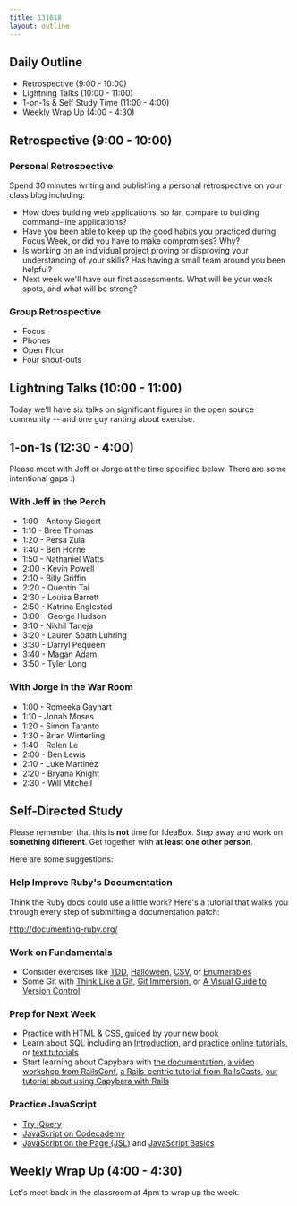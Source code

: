 ```yaml
---
title: 131018
layout: outline
---
```


## Daily Outline

* Retrospective (9:00 - 10:00)
* Lightning Talks (10:00 - 11:00)
* 1-on-1s & Self Study Time  (11:00 - 4:00)
* Weekly Wrap Up (4:00 - 4:30)

## Retrospective (9:00 - 10:00)

### Personal Retrospective

Spend 30 minutes writing and publishing a personal retrospective on your class blog including:

* How does building web applications, so far, compare to building command-line applications?
* Have you been able to keep up the good habits you practiced during Focus Week, or did you have to make compromises? Why?
* Is working on an individual project proving or disproving your understanding of your skills? Has having a small team around you been helpful?
* Next week we'll have our first assessments. What will be your weak spots, and what will be strong?

### Group Retrospective

* Focus
* Phones
* Open Floor
* Four shout-outs

## Lightning Talks (10:00 - 11:00)

Today we'll have six talks on significant figures in the open source community -- and one guy ranting about exercise.

## 1-on-1s  (12:30 - 4:00)

Please meet with Jeff or Jorge at the time specified below. There are some intentional gaps :)

### With Jeff in the Perch

* 1:00 - Antony Siegert
* 1:10 - Bree Thomas
* 1:20 - Persa Zula
* 1:40 - Ben Horne
* 1:50 - Nathaniel Watts
* 2:00 - Kevin Powell
* 2:10 - Billy Griffin
* 2:20 - Quentin Tai
* 2:30 - Louisa Barrett
* 2:50 - Katrina Englestad
* 3:00 - George Hudson
* 3:10 - Nikhil Taneja
* 3:20 - Lauren Spath Luhring
* 3:30 - Darryl Pequeen
* 3:40 - Magan Adam
* 3:50 - Tyler Long

### With Jorge in the War Room

* 1:00 - Romeeka Gayhart
* 1:10 - Jonah Moses
* 1:20 - Simon Taranto
* 1:30 - Brian Winterling
* 1:40 - Rolen Le
* 2:00 - Ben Lewis
* 2:10 - Luke Martinez
* 2:20 - Bryana Knight
* 2:30 - Will Mitchell

## Self-Directed Study

Please remember that this is **not** time for IdeaBox. Step away and work on **something different**. Get together with **at least one other person**. 

Here are some suggestions:

### Help Improve Ruby's Documentation

Think the Ruby docs could use a little work? Here's a tutorial that walks you through every step of submitting a documentation patch:

http://documenting-ruby.org/

### Work on Fundamentals

* Consider exercises like [TDD](https://github.com/JumpstartLab/tdd-exercises), [Halloween](http://tutorials.jumpstartlab.com/academy/workshops/objects_and_methods.html), [CSV](http://tutorials.jumpstartlab.com/academy/workshops/intro-to-csv.html), or [Enumerables](https://github.com/JumpstartLab/enums-exercises)
* Some Git with [Think Like a Git](http://think-like-a-git.net), [Git Immersion](http://http://gitimmersion.com), or [A Visual Guide to Version Control](http://betterexplained.com/articles/a-visual-guide-to-version-control/)

### Prep for Next Week

* Practice with HTML & CSS, guided by your new book
* Learn about SQL including an [Introduction](http://en.wikipedia.org/wiki/SQL), and [practice online tutorials](http://sqlzoo.net/wiki/Main_Page), or [text tutorials](http://www.baycongroup.com/tocsql.htm)
* Start learning about Capybara with [the documentation](), [a video workshop from RailsConf](http://www.youtube.com/watch?v=BG_DDUD4M9E), [a Rails-centric tutorial from RailsCasts](http://railscasts.com/episodes/257-request-specs-and-capybara), [our tutorial about using Capybara with Rails](http://tutorials.jumpstartlab.com/topics/capybara/capybara_with_rack_test.html)

### Practice JavaScript

* [Try jQuery](http://try.jquery.com/)
* [JavaScript on Codecademy](http://www.codecademy.com/tracks/javascript)
* [JavaScript on the Page (JSL)](http://tutorials.jumpstartlab.com/projects/javascript/introduction/1-javascript-in-the-page.html) and [JavaScript Basics](http://tutorials.jumpstartlab.com/projects/javascript/introduction/2-javascript-basics.html)

## Weekly Wrap Up (4:00 - 4:30)

Let's meet back in the classroom at 4pm to wrap up the week.